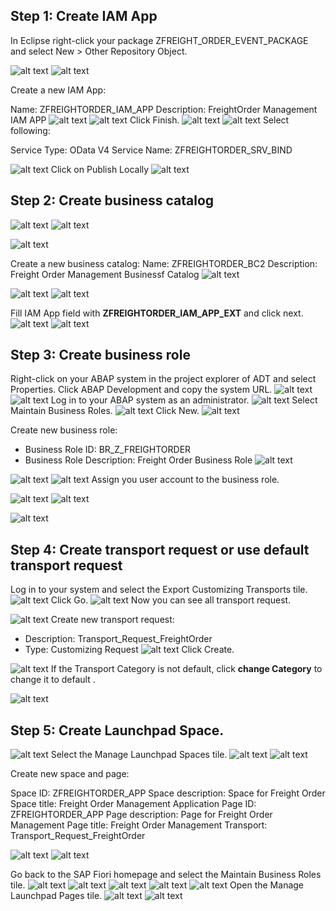 
## Step 1: Create IAM App

In Eclipse right-click your package ZFREIGHT_ORDER_EVENT_PACKAGE and select New > Other Repository Object.

![alt text](image.png)
![alt text](image-1.png)

Create a new IAM App:

Name: ZFREIGHTORDER_IAM_APP
Description: FreightOrder Management IAM APP
![alt text](image-2.png)
![alt text](image-3.png)
Click Finish.
![alt text](image-4.png)
![alt text](image-5.png)
Select following:

Service Type: OData V4
Service Name: ZFREIGHTORDER_SRV_BIND

![alt text](image-6.png)
Click on Publish Locally
![alt text](image-7.png)

## Step 2: Create business catalog
![alt text](image.png)
![alt text](image-8.png)

![alt text](image-9.png)

Create a new business catalog:
Name: ZFREIGHTORDER_BC2
Description: Freight Order Management Businessf Catalog
![alt text](image-10.png)

![alt text](image-11.png)
![alt text](image-12.png)

Fill IAM App field with **ZFREIGHTORDER_IAM_APP_EXT** and click next.
![alt text](image-13.png)
![alt text](image-14.png)

## Step 3: Create business role
Right-click on your ABAP system in the project explorer of ADT and select Properties. Click ABAP Development and copy the system URL.
![alt text](image-15.png)
![alt text](image-16.png)
Log in to your ABAP system as an administrator.
![alt text](image-17.png)
Select Maintain Business Roles.
![alt text](image-18.png)
Click New.
![alt text](image-19.png)


Create new business role:

- Business Role ID: BR_Z_FREIGHTORDER
- Business Role Description: Freight Order Business Role
![alt text](image-20.png)

![alt text](image-21.png)
![alt text](image-22.png)
Assign you user account to the business role.

![alt text](image-23.png)
![alt text](image-24.png)

![alt text](image-25.png)

## Step 4: Create transport request or use default transport request

Log in to your system and select the Export Customizing Transports tile.
![alt text](image-26.png)
Click Go.
![alt text](image-27.png)
Now you can see all transport request.

![alt text](image-28.png)
Create new transport request:

- Description: Transport_Request_FreightOrder
- Type: Customizing Request
![alt text](image-29.png)
Click Create.


![alt text](image-31.png)
If the Transport Category is not default, click **change Category** to change it to default .

![alt text](image-30.png)

## Step 5: Create Launchpad Space.

![alt text](image-34.png)
Select the Manage Launchpad Spaces tile.
![alt text](image-32.png)
![alt text](image-33.png)

Create new space and page:

Space ID: ZFREIGHTORDER_APP
Space description: Space for Freight Order
Space title: Freight Order Management Application
Page ID: ZFREIGHTORDER_APP
Page description: Page for Freight Order Management
Page title: Freight Order Management
Transport: Transport_Request_FreightOrder

![alt text](image-35.png)
![alt text](image-36.png)

Go back to the SAP Fiori homepage and select the Maintain Business Roles tile.
![alt text](image-37.png)
![alt text](image-38.png)
![alt text](image-39.png)
![alt text](image-40.png)
![alt text](image-41.png)
Open the Manage Launchpad Pages tile.
![alt text](image-42.png)
![alt text](image-43.png)











